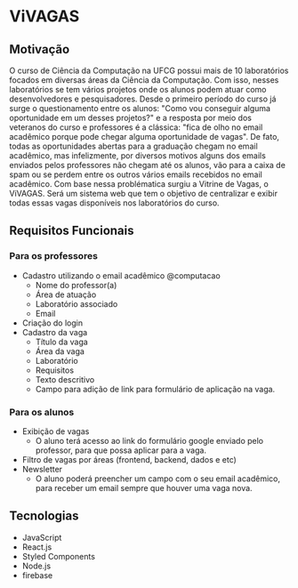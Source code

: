 # ViVAGAS

## Motivação
O curso de Ciência da Computação na UFCG possui mais de 10 laboratórios focados em diversas áreas da Ciência da Computação. Com isso, nesses laboratórios se tem vários projetos onde os alunos podem atuar como desenvolvedores e pesquisadores. Desde o primeiro período do curso já surge o questionamento entre os alunos: "Como vou conseguir alguma oportunidade em um desses projetos?" e a resposta por meio dos veteranos do curso e professores é a clássica: "fica de olho no email acadêmico porque pode chegar alguma oportunidade de vagas". De fato, todas as oportunidades abertas para a graduação chegam no email acadêmico, mas infelizmente, por diversos motivos alguns dos emails enviados pelos professores não chegam até os alunos, vão para a caixa de spam ou se perdem entre os outros vários emails recebidos no email acadêmico. 
Com base nessa problématica surgiu a Vitrine de Vagas, o ViVAGAS. Será um sistema web que tem o objetivo de centralizar e exibir todas essas vagas disponíveis nos laboratórios do curso.

## Requisitos Funcionais

### Para os professores

- Cadastro utilizando o email acadêmico @computacao
  - Nome do professor(a)
  - Área de atuação 
  - Laboratório associado
  - Email
- Criação do login
- Cadastro da vaga
  - Título da vaga
  - Área da vaga
  - Laboratório
  - Requisitos
  - Texto descritivo
  - Campo para adição de link para formulário de aplicação na vaga.

### Para os alunos
- Exibição de vagas
  - O aluno terá acesso ao link do formulário google enviado pelo professor, para que possa aplicar para a vaga. 
- Filtro de vagas por áreas (frontend, backend, dados e etc)
- Newsletter
  - O aluno poderá preencher um campo com o seu email acadêmico, para receber um email sempre que houver uma vaga nova.

## Tecnologias
- JavaScript
- React.js
- Styled Components
- Node.js
- firebase
